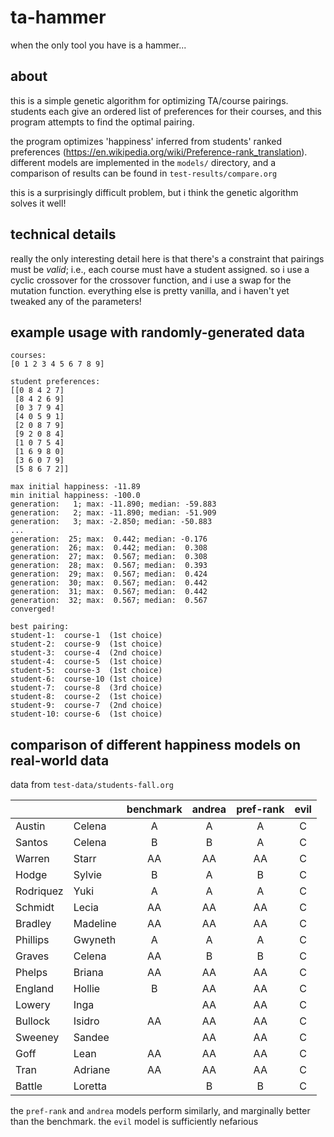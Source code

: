 # ta-hammer
when the only tool you have is a hammer...

## about
this is a simple genetic algorithm for optimizing TA/course pairings.
students each give an ordered list of preferences for their courses, and this program attempts to find the optimal pairing.

the program optimizes 'happiness' inferred from students' ranked preferences (https://en.wikipedia.org/wiki/Preference-rank_translation).
different models are implemented in the `models/` directory, and a comparison of results can be found in `test-results/compare.org`

this is a surprisingly difficult problem, but i think the genetic algorithm solves it well!

## technical details
really the only interesting detail here is that there's a constraint that pairings must be *valid*; i.e., each course must have a student assigned.
so i use a cyclic crossover for the crossover function, and i use a swap for the mutation function.
everything else is pretty vanilla, and i haven't yet tweaked any of the parameters!

## example usage with randomly-generated data
```
courses:
[0 1 2 3 4 5 6 7 8 9]
 
student preferences:
[[0 8 4 2 7]
 [8 4 2 6 9]
 [0 3 7 9 4]
 [4 0 5 9 1]
 [2 0 8 7 9]
 [9 2 0 8 4]
 [1 0 7 5 4]
 [1 6 9 8 0]
 [3 6 0 7 9]
 [5 8 6 7 2]]
 
max initial happiness: -11.89
min initial happiness: -100.0
generation:   1; max: -11.890; median: -59.883
generation:   2; max: -11.890; median: -51.909
generation:   3; max: -2.850; median: -50.883
...
generation:  25; max:  0.442; median: -0.176
generation:  26; max:  0.442; median:  0.308
generation:  27; max:  0.567; median:  0.308
generation:  28; max:  0.567; median:  0.393
generation:  29; max:  0.567; median:  0.424
generation:  30; max:  0.567; median:  0.442
generation:  31; max:  0.567; median:  0.442
generation:  32; max:  0.567; median:  0.567
converged!
 
best pairing:
student-1:  course-1  (1st choice)
student-2:  course-9  (1st choice)
student-3:  course-4  (2nd choice)
student-4:  course-5  (1st choice)
student-5:  course-3  (1st choice)
student-6:  course-10 (1st choice)
student-7:  course-8  (3rd choice)
student-8:  course-2  (1st choice)
student-9:  course-7  (2nd choice)
student-10: course-6  (1st choice)
```

## comparison of different happiness models on real-world data

data from `test-data/students-fall.org`

|           |          | benchmark | andrea | pref-rank | evil |
| --------- | -------- |:---------:|:------:|:---------:|:----:|
| Austin    | Celena   | A         | A      | A         | C    |
| Santos    | Celena   | B         | B      | A         | C    |
| Warren    | Starr    | AA        | AA     | AA        | C    |
| Hodge     | Sylvie   | B         | A      | B         | C    |
| Rodriquez | Yuki     | A         | A      | A         | C    |
| Schmidt   | Lecia    | AA        | AA     | AA        | C    |
| Bradley   | Madeline | AA        | AA     | AA        | C    |
| Phillips  | Gwyneth  | A         | A      | A         | C    |
| Graves    | Celena   | AA        | B      | B         | C    |
| Phelps    | Briana   | AA        | AA     | AA        | C    |
| England   | Hollie   | B         | AA     | AA        | C    |
| Lowery    | Inga     |           | AA     | AA        | C    |
| Bullock   | Isidro   | AA        | AA     | AA        | C    |
| Sweeney   | Sandee   |           | AA     | AA        | C    |
| Goff      | Lean     | AA        | AA     | AA        | C    |
| Tran      | Adriane  | AA        | AA     | AA        | C    |
| Battle    | Loretta  |           | B      | B         | C    |

the `pref-rank` and `andrea` models perform similarly, and marginally better than the benchmark.
the `evil` model is sufficiently nefarious
